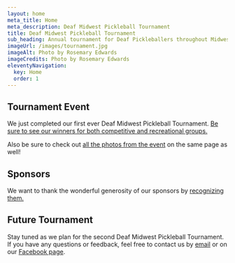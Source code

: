 ```yaml
---
layout: home
meta_title: Home
meta_description: Deaf Midwest Pickleball Tournament
title: Deaf Midwest Pickleball Tournament
sub_heading: Annual tournament for Deaf Pickleballers throughout Midwest
imageUrl: /images/tournament.jpg
imageAlt: Photo by Rosemary Edwards
imageCredits: Photo by Rosemary Edwards
eleventyNavigation:
  key: Home
  order: 1
---
```


## Tournament Event

We just completed our first ever Deaf Midwest Pickleball Tournament. <a href="/tournament">Be sure to see our winners for both competitive and recreational groups.</a> 

Also be sure to check out [all the photos from the event](/tournament/#tournament-photos) on the same page as well!


## Sponsors

We want to thank the wonderful generosity of our sponsors by <a href="/sponsors">recognizing them.</a>

## Future Tournament

Stay tuned as we plan for the second Deaf Midwest Pickleball Tournament. If you have any questions or feedback, feel free to contact us by <a href="mailto:deafmidwestpickleball@gmail">email</a> or on our <a href="https://www.facebook.com/DeafMidwestPickleball">Facebook page</a>.